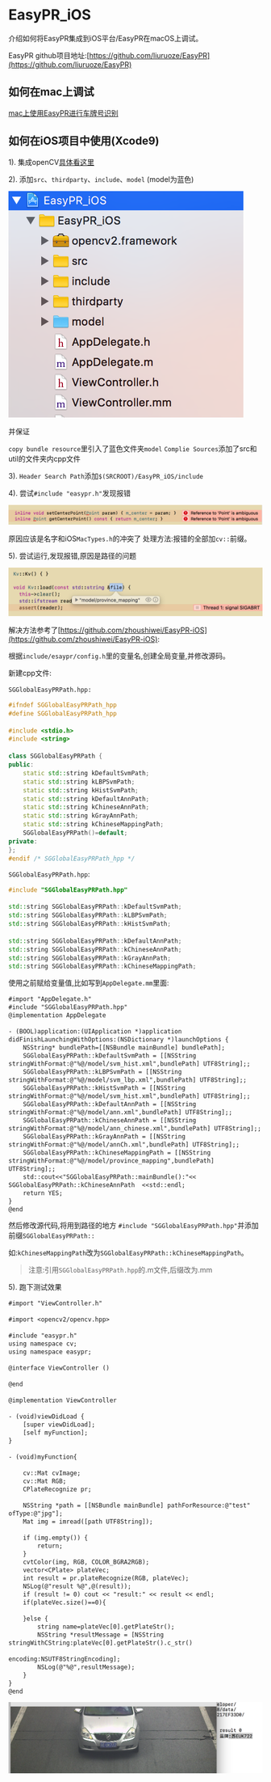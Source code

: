 # EasyPR_iOS

介绍如何将EasyPR集成到iOS平台/EasyPR在macOS上调试。

EasyPR github项目地址:[https://github.com/liuruoze/EasyPR](https://github.com/liuruoze/EasyPR)


## 如何在mac上调试

[mac上使用EasyPR进行车牌号识别](https://github.com/tyrad/EasyPR_iOS/blob/master/mac上使用EasyPR进行车牌号识别.md)

## 如何在iOS项目中使用(Xcode9)

1). 集成openCV[具体看这里](http://wiki.tyrad.cc/openCV/macOS上使用openCV.html)

2). 添加`src`、`thirdparty`、`include`、`model`  (model为蓝色)

<!--
![http://oi6f4bkw5.bkt.clouddn.com/2017092752315cc2.png](http://oi6f4bkw5.bkt.clouddn.com/2017092752315cc2.png)
-->
![2017092752315cc2.png](./image/01.png)

并保证

`copy bundle resource`里引入了蓝色文件夹`model`
`Complie Sources`添加了src和util的文件夹内cpp文件


3). `Header Search Path`添加`$(SRCROOT)/EasyPR_iOS/include`

4). 尝试`#include "easypr.h"`发现报错

![02.png](./image/02.png)

<!--![201709273657c.png](http://oi6f4bkw5.bkt.clouddn.com/201709273657c.png)-->

原因应该是名字和iOS`MacTypes.h`的冲突了
处理方法:报错的全部加`cv::`前缀。

5). 尝试运行,发现报错,原因是路径的问题

![03.png](./image/03.png)

解决方法参考了[https://github.com/zhoushiwei/EasyPR-iOS](https://github.com/zhoushiwei/EasyPR-iOS):


根据`include/esaypr/config.h`里的变量名,创建全局变量,并修改源码。

新建cpp文件:

`SGGlobalEasyPRPath.hpp:`

``` c++
#ifndef SGGlobalEasyPRPath_hpp
#define SGGlobalEasyPRPath_hpp

#include <stdio.h>
#include <string>

class SGGlobalEasyPRPath {
public:
    static std::string kDefaultSvmPath;
    static std::string kLBPSvmPath;
    static std::string kHistSvmPath;    
    static std::string kDefaultAnnPath;
    static std::string kChineseAnnPath;
    static std::string kGrayAnnPath;
    static std::string kChineseMappingPath;
    SGGlobalEasyPRPath()=default;    
private:
};
#endif /* SGGlobalEasyPRPath_hpp */
```

`SGGlobalEasyPRPath.hpp`:

``` cpp
#include "SGGlobalEasyPRPath.hpp"

std::string SGGlobalEasyPRPath::kDefaultSvmPath;
std::string SGGlobalEasyPRPath::kLBPSvmPath;
std::string SGGlobalEasyPRPath::kHistSvmPath;

std::string SGGlobalEasyPRPath::kDefaultAnnPath;
std::string SGGlobalEasyPRPath::kChineseAnnPath;
std::string SGGlobalEasyPRPath::kGrayAnnPath;
std::string SGGlobalEasyPRPath::kChineseMappingPath;
```

使用之前赋给变量值,比如写到`AppDelegate.mm`里面:

``` objc
#import "AppDelegate.h"
#include "SGGlobalEasyPRPath.hpp"
@implementation AppDelegate

- (BOOL)application:(UIApplication *)application didFinishLaunchingWithOptions:(NSDictionary *)launchOptions {    
    NSString* bundlePath=[[NSBundle mainBundle] bundlePath];
    SGGlobalEasyPRPath::kDefaultSvmPath = [[NSString stringWithFormat:@"%@/model/svm_hist.xml",bundlePath] UTF8String];;
    SGGlobalEasyPRPath::kLBPSvmPath = [[NSString stringWithFormat:@"%@/model/svm_lbp.xml",bundlePath] UTF8String];;
    SGGlobalEasyPRPath::kHistSvmPath = [[NSString stringWithFormat:@"%@/model/svm_hist.xml",bundlePath] UTF8String];;
    SGGlobalEasyPRPath::kDefaultAnnPath = [[NSString stringWithFormat:@"%@/model/ann.xml",bundlePath] UTF8String];;
    SGGlobalEasyPRPath::kChineseAnnPath = [[NSString stringWithFormat:@"%@/model/ann_chinese.xml",bundlePath] UTF8String];;
    SGGlobalEasyPRPath::kGrayAnnPath = [[NSString stringWithFormat:@"%@/model/annCh.xml",bundlePath] UTF8String];;
    SGGlobalEasyPRPath::kChineseMappingPath = [[NSString stringWithFormat:@"%@/model/province_mapping",bundlePath] UTF8String];;
    std::cout<<"SGGlobalEasyPRPath::mainBundle():"<< SGGlobalEasyPRPath::kChineseAnnPath  <<std::endl;
    return YES;
}
@end
```


然后修改源代码,将用到路径的地方 `#include "SGGlobalEasyPRPath.hpp"`并添加前缀`SGGlobalEasyPRPath::`

如:`kChineseMappingPath`改为`SGGlobalEasyPRPath::kChineseMappingPath`。


> 注意:引用`SGGlobalEasyPRPath.hpp`的.m文件,后缀改为.mm  

5). 跑下测试效果


``` objc
#import "ViewController.h"

#import <opencv2/opencv.hpp>

#include "easypr.h"
using namespace cv;
using namespace easypr;

@interface ViewController ()

@end

@implementation ViewController

- (void)viewDidLoad {
    [super viewDidLoad];
    [self myFunction];
}

- (void)myFunction{
    
    cv::Mat cvImage;
    cv::Mat RGB;
    CPlateRecognize pr;
    
    NSString *path = [[NSBundle mainBundle] pathForResource:@"test" ofType:@"jpg"];
    Mat img = imread([path UTF8String]);
 
    if (img.empty()) {
        return;
    }
    cvtColor(img, RGB, COLOR_BGRA2RGB);
    vector<CPlate> plateVec;
    int result = pr.plateRecognize(RGB, plateVec);
    NSLog(@"result %@",@(result));
    if (result != 0) cout << "result:" << result << endl;
    if(plateVec.size()==0){
        
    }else {
        string name=plateVec[0].getPlateStr();
        NSString *resultMessage = [NSString stringWithCString:plateVec[0].getPlateStr().c_str()
                                                     encoding:NSUTF8StringEncoding];
        NSLog(@"%@",resultMessage);
    }
}
@end
```

<!--![2017092797713result.png](http://oi6f4bkw5.bkt.clouddn.com/2017092797713result.png)-->
![04.png](./image/04.png)


